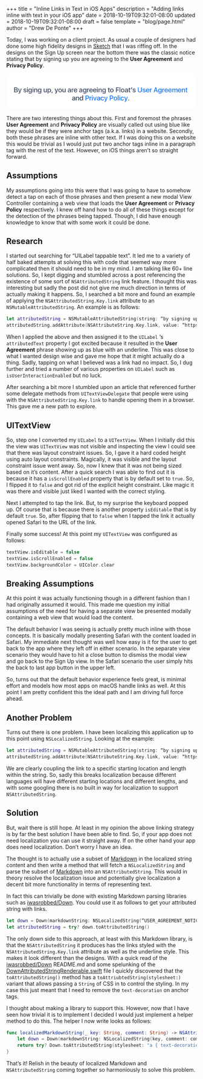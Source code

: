 +++
title = "Inline Links in Text in iOS Apps"
description = "Adding links inline with text in your iOS app"
date = 2018-10-19T09:32:01-08:00
updated = 2018-10-19T09:32:01-08:00
draft = false
template = "blog/page.html"
author = "Drew De Ponte"
+++

Today, I was working on a client project. As usual a couple of  designers had done some high fidelity designs in [Sketch](https://www.sketchapp.com) that I was riffing off. In the designs on the Sign Up screen near the bottom there was the classic notice stating that by signing up you are agreeing to the **User Agreement** and **Privacy Policy**.

![User Agreement Notice](user_agreement_notice_screenshot.jpg)

There are two interesting things about this. First and foremost the phrases **User Agreement** and **Privacy Policy** are visually called out using blue like they would be if they were anchor tags (a.k.a. links) in a website. Secondly, both these phrases are inline with other text. If I was doing this on a website this would be trivial as I would just put two anchor tags inline in a paragraph tag with the rest of  the text. However, on iOS things aren’t so straight forward.

## Assumptions
My assumptions going into this were that I was going to have to somehow detect a tap on each of  those phrases and then present a new modal View Controller containing a web view that loads the **User Agreement** or **Privacy Policy** respectively.  I knew off hand how to do all of these things except for the detection of the phrases being tapped. Though, I did have enough knowledge to know that with some work it could be done.

## Research
I started out searching for “UILabel tappable text”. It led me to a variety of half baked attempts at solving this with code that seemed way more complicated then it should need to be in my mind. I am talking like 60+ line solutions. So, I kept digging and stumbled across a post referencing the existence of some sort of `NSAttributedString` link feature. I thought this was interesting but sadly the post did not give me much direction in terms of actually making it happens. So, I searched a bit more and found an example of applying the `NSAttributedString.Key.link` attribute to an `NSMutableAttributedString`. An example is as follows:

```swift
let attributedString = NSMutableAttributedString(string: “by signing up, you are agreeing to Float’s User Agreement and Privacy Policy.”)
attributedString.addAttribute(NSAttributeString.Key.link, value: “https://example.com/policy”, range: NSRange(location: 43, length: 14)
```

When I applied the above and then assigned it to the `UILabel` ‘s `attributedText` property I got excited because it resulted in the **User Agreement** phrase showing up as blue with an underline. This was close to what I wanted design wise and gave me hope that it might actually do a thing. Sadly, tapping on what I believed was a link had no impact. So, I dug further and tried a number of various properties on `UILabel` such as `isUserInteractionEnabled` but no luck. 

After searching a bit more I stumbled upon an article that referenced further some delegate methods from `UITextViewDelegate` that people were using with the `NSAttributedString.Key.link` to handle opening them in a browser. This gave me a new path to explore.

## UITextView
So, step one I converted my `UILabel` to a `UITextView`. When I initially did this the view was `UITextView` was not visible and inspecting the view I could see that there was layout constraint issues. So, I gave it a hard coded height using auto layout constraints. Magically, it was visible and the layout constraint issue went away. So, now I knew that it was not being sized based on it’s content. After a quick search I was able to find out it is because it has a `isScrollEnabled` property that is by default set to `true`. So, I flipped it to `false` and got rid of the explicit height constraint. Like magic it was there and visible just liked I wanted with the correct styling.

Next I attempted to tap the link. But, to my surprise the keyboard popped up. Of course that is because there is another property `isEditable` that is by default `true`. So, after flipping that to `false` when I tapped the link it actually opened Safari to the URL of the link.

Finally some success! At this point my `UITextView` was configured as follows:

```swift
textView.isEditable = false
textView.isScrollEnabled = false
textView.backgroundColor = UIColor.clear
```

## Breaking Assumptions
At this point it was actually functioning though in a different fashion than I had originally assumed it would. This made me question my initial assumptions of the need for having a separate view be presented modally containing a web view that would load the content.

The default behavior I was seeing is actually pretty much inline with those concepts. It is basically modally presenting Safari with the content loaded in Safari. My immediate next thought was well how easy is it for the user to get back to the app where they left off in either scenario. In the separate view scenario they would have to hit a close button to dismiss the modal view and go back to the Sign Up view. In the Safari scenario the user simply hits the back to last app button in the upper left.

So, turns out that the default behavior experience feels great, is minimal effort and models how most apps on macOS handle links as well. At this point I am pretty confident this the ideal path and I am driving full force ahead. 

## Another Problem
Turns out there is one problem. I have been localizing this application up to this point using `NSLocalizedString`. Looking at the example:

```swift
let attributedString = NSMutableAttributedString(string: “by signing up, you are agreeing to Float’s User Agreement and Privacy Policy.”)
attributedString.addAttribute(NSAttributeString.Key.link, value: “https://example.com/policy”, range: NSRange(location: 43, length: 14)
```

We are clearly coupling the link to a specific starting location and length within the string. So, sadly this breaks localization because different languages will have different starting locations and different lengths, and with some googling there is no built in way for localization to support `NSAttributedString`. 

## Solution
But, wait there is still hope. At least in my opinion the above linking strategy is by far the best solution I have been able to find. So, if your app does not need localization you can use it straight away. If on the other hand your app does need localization. Don’t worry I have an idea.

The thought is to actually use a subset of [Markdown](https://daringfireball.net/projects/markdown/syntax) in the localized string content and then write a method that will fetch a `NSLocalizedString` and parse the subset of [Markdown](https://daringfireball.net/projects/markdown/syntax) into an `NSAttributedString`. This would in theory resolve the localization issue and potentially give localization a decent bit more functionality in terms of representing text.

In fact this can trivially be done with existing Markdown parsing libraries such as [iwasrobbed/Down](https://github.com/iwasrobbed/Down). You could use it as follows to get your attributed string with links.

```swift
let down = Down(markdownString: NSLocalizedString(“USER_AGREEMENT_NOTICE”, comment: “User Agreement Notice”))
let attributedString = try? down.toAttributedString()
```

The only down side to this approach, at least with this Markdown library, is that the `NSAttributedString` it produces has the links styled with the `NSAttributedString.Key.link` attribute as well as the underline style. This makes it look different than the designs.  With a quick read of the [iwasrobbed/Down](https://github.com/iwasrobbed/Down) README.md and some spelunking of the [DownAttributedStringRenderable.swift](https://github.com/iwasrobbed/Down/blob/master/Source/Renderers/DownAttributedStringRenderable.swift) file I quickly discovered that the `toAttributedString()` method has a `toAttriubtedString(stylesheet:)` variant that allows passing a `String` of CSS in to control the styling. In my case this just meant that I need to remove the `text-decoration` on anchor tags.

I thought about making a library to support this. However, now that I have seen how trivial it is to implement I decided I would just implement a helper method to do this. The helper I now write looks as follows:

```swift
func localizedMarkdownString(_ key: String, comment: String) -> NSAttributedString? {
	let down = Down(markdownString: NSLocalizedString(key, comment: comment))
	return try? Down.toAttributedString(stylesheet: "a { text-decoration: none; }")
}
```

That’s it! Relish in the beauty of localized Markdown and `NSAttributedString` coming together so harmoniously to solve this problem.
